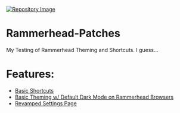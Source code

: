 [![Repository Image](https://socialify.git.ci/TheRealGeoDash2019/Rammerhead-Patches/image?description=1&font=KoHo&forks=1&issues=1&logo=https%3A%2F%2Fbrowser.rammerhead.org%2Flogo.png&owner=1&pattern=Charlie%20Brown&pulls=1&stargazers=1&theme=Auto)](https://github.com/TheRealGeoDash2019/Rammerhead-Patches/blob/main/Settings.md#how-to-access-the-settings-page)
# Rammerhead-Patches
My Testing of Rammerhead Theming and Shortcuts. I guess...

# Features:
- [Basic Shortcuts](/Shortcuts.md)
- [Basic Theming w/ Default Dark Mode on Rammerhead Browsers](/Themes/README.md)
- [Revamped Settings Page](/Settings.md)
